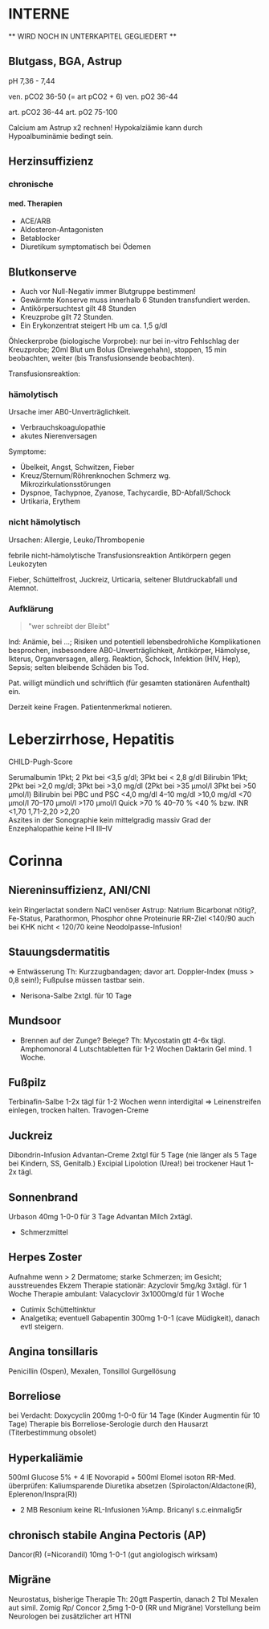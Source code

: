 # INTERNE

** WIRD NOCH IN UNTERKAPITEL GEGLIEDERT **

## Blutgass, BGA, Astrup

pH 7,36 - 7,44

ven. pCO2 36-50 (= art pCO2 + 6)
ven. pO2 36-44

art. pCO2 36-44
art. pO2 75-100

Calcium am Astrup x2 rechnen!
Hypokalziämie kann durch Hypoalbuminämie bedingt sein.


## Herzinsuffizienz

### chronische
#### med. Therapien
* ACE/ARB
* Aldosteron-Antagonisten
* Betablocker
* Diuretikum symptomatisch bei Ödemen

## Blutkonserve

- Auch vor Null-Negativ immer Blutgruppe bestimmen!
- Gewärmte Konserve muss innerhalb 6 Stunden transfundiert werden.
- Antikörpersuchtest gilt 48 Stunden
- Kreuzprobe gilt 72 Stunden.
- Ein Erykonzentrat steigert Hb um ca. 1,5 g/dl

Öhleckerprobe (biologische Vorprobe): nur bei in-vitro Fehlschlag der Kreuzprobe; 20ml Blut um Bolus (Dreiwegehahn), stoppen, 15 min beobachten, weiter (bis Transfusionsende beobachten).

Transfusionsreaktion:
### hämolytisch

Ursache imer AB0-Unverträglichkeit.

- Verbrauchskoagulopathie
- akutes Nierenversagen

Symptome:

- Übelkeit, Angst, Schwitzen, Fieber
- Kreuz/Sternum/Röhrenknochen Schmerz wg. Mikrozirkulationsstörungen
- Dyspnoe, Tachypnoe, Zyanose, Tachycardie, BD-Abfall/Schock
- Urtikaria, Erythem

### nicht hämolytisch

Ursachen: Allergie, Leuko/Thrombopenie

febrile nicht-hämolytische Transfusionsreaktion 
Antikörpern gegen Leukozyten

Fieber, Schüttelfrost, Juckreiz, Urticaria, seltener Blutdruckabfall und Atemnot.

### Aufklärung

> "wer schreibt der Bleibt"

Ind: Anämie, bei ...; Risiken und potentiell lebensbedrohliche Komplikationen besprochen, insbesondere AB0-Unverträglichkeit, Antikörper, Hämolyse, Ikterus, Organversagen, allerg. Reaktion, Schock, Infektion (HIV, Hep), Sepsis; selten bleibende Schäden bis Tod.

Pat. willigt mündlich und schriftlich (für gesamten stationären Aufenthalt) ein.

Derzeit keine Fragen. Patientenmerkmal notieren.

# Leberzirrhose, Hepatitis

CHILD-Pugh-Score

Serumalbumin 1Pkt; 2 Pkt bei <3,5 g/dl; 3Pkt bei < 2,8 g/dl
Bilirubin 1Pkt; 2Pkt bei >2,0 mg/dl; 3Pkt bei >3,0 mg/dl (2Pkt bei >35 µmol/l 3Pkt bei >50 µmol/l)
Bilirubin bei PBC und PSC <4,0 mg/dl 4–10 mg/dl >10,0 mg/dl 
  <70 µmol/l 70–170 µmol/l >170 µmol/l 
Quick >70 % 40–70 % <40 % 
bzw. INR <1,70 1,71-2,20 >2,20  
Aszites in der Sonographie kein mittelgradig massiv 
Grad der Enzephalopathie keine I–II III–IV 

# Corinna

## Niereninsuffizienz, ANI/CNI

kein Ringerlactat sondern NaCl
venöser Astrup: Natrium Bicarbonat nötig?, Fe-Status, Parathormon, Phosphor
ohne Proteinurie RR-Ziel <140/90
auch bei KHK nicht < 120/70
keine Neodolpasse-Infusion!

## Stauungsdermatitis

=> Entwässerung
Th: Kurzzugbandagen; davor art. Doppler-Index (muss > 0,8 sein!); Fußpulse müssen tastbar sein.
+ Nerisona-Salbe 2xtgl. für 10 Tage

## Mundsoor

- Brennen auf der Zunge? Belege?
Th: Mycostatin gtt 4-6x tägl.
Amphomonoral 4 Lutschtabletten für 1-2 Wochen
Daktarin Gel mind. 1 Woche.

## Fußpilz

Terbinafin-Salbe 1-2x tägl für 1-2 Wochen
wenn interdigital => Leinenstreifen einlegen, trocken halten.
Travogen-Creme

## Juckreiz

Dibondrin-Infusion
Advantan-Creme 2xtgl für 5 Tage (nie länger als 5 Tage bei Kindern, SS, Genitalb.)
Excipial Lipolotion (Urea!) bei trockener Haut 1-2x tägl.

## Sonnenbrand

Urbason 40mg 1-0-0 für 3 Tage
Advantan Milch 2xtägl.
+ Schmerzmittel

## Herpes Zoster
Aufnahme wenn > 2 Dermatome; starke Schmerzen; im Gesicht; ausstreuendes Ekzem
Therapie stationär: Azyclovir 5mg/kg 3xtägl. für 1 Woche
Therapie ambulant: Valacyclovir 3x1000mg/d für 1 Woche
+ Cutimix Schütteltinktur
+ Analgetika; eventuell Gabapentin 300mg 1-0-1 (cave Müdigkeit), danach evtl steigern.

## Angina tonsillaris

Penicillin (Ospen), Mexalen, Tonsillol Gurgellösung

## Borreliose

bei Verdacht: Doxycyclin 200mg 1-0-0 für 14 Tage (Kinder Augmentin für 10 Tage)
Therapie bis Borreliose-Serologie durch den Hausarzt (Titerbestimmung obsolet)

## Hyperkaliämie

500ml Glucose 5% + 4 IE Novorapid + 500ml Elomel isoton
RR-Med. überprüfen: Kaliumsparende Diuretika absetzen (Spirolacton/Aldactone(R), Eplerenon/Inspra(R))
+ 2 MB Resonium
keine RL-Infusionen
½Amp. Bricanyl s.c.einmalig5r

## chronisch stabile Angina Pectoris (AP)

Dancor(R) (=Nicorandil) 10mg 1-0-1 (gut angiologisch wirksam)

## Migräne

Neurostatus, bisherige Therapie
Th: 20gtt Paspertin, danach 2 Tbl Mexalen aut simil.
Zomig
Rp/ Concor 2,5mg 1-0-0 (RR und Migräne)
Vorstellung beim Neurologen
bei zusätzlicher art HTNl
